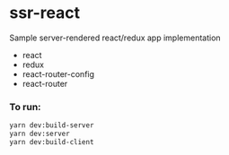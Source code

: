 # ssr-react

Sample server-rendered react/redux app implementation

- react
- redux
- react-router-config
- react-router

### To run:
```bash
yarn dev:build-server
yarn dev:server
yarn dev:build-client 
```
